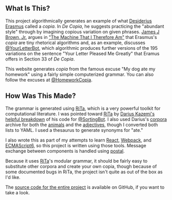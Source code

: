 ## What Is This?

This project algorithmically generates an example of what [Desiderius Erasmus](https://en.wikipedia.org/wiki/Desiderius_Erasmus) called a *copia*. In *De Copia*, he suggests practicing the "abundant style" through by imagining copious variation on given phrases. [James J Brown, Jr.](http://jamesjbrownjr.net/) argues in ["The Machine That I Therefore Am"](http://muse.jhu.edu/journals/philosophy_and_rhetoric/v047/47.4.brown.html) that Erasmus's *copia* are tiny rhetorical algorithms and, as an example, discusses [@YourLetterBot](https://twitter.com/YourLetterBot), which algorithmic produces further versions of the 195 variations on the sentence "Your Letter Pleased Me Greatly" that Eramus offers in Section 33 of *De Copia*.

This website generates *copia* from the famous excuse "My dog ate my homework" using a fairly simple computerized grammar. You can also follow the excuses at [@HomeworkCopia](https://twitter.com/HomeworkCopia).

## How Was This Made?

The grammar is generated using [RiTa](http://www.rednoise.org/rita/), which is a very powerful toolkit for computational literature. I was pointed toward [RiTa](http://www.rednoise.org/rita/) by [Darius Kazemi's helpful breakdown](http://tinysubversions.com/notes/sorting-bot/) of his code for [@SortingBot](https://twitter/SortingBot). I also used Darius's [corpora](https://github.com/dariusk/corpora) archive for both the [animals](https://github.com/dariusk/corpora/blob/master/data/animals/common.json) and the [adjectives](https://github.com/dariusk/corpora/blob/master/data/words/adjs.json), though I converted both lists to YAML. I used a thesaurus to generate synonyms for "ate."

I also wrote this as part of my attempts to learn [React](https://facebook.github.io/react/), [Webpack](https://webpack.github.io/), and [ECMAScript6](http://babeljs.io/), so this project is written using those tools. Message exchange between components is handled using [postal](https://github.com/postaljs/postal.js).

Because it uses [RiTa](http://www.rednoise.org/rita/)'s modular grammar, it should be fairly easy to substitute other corpora and create your own copia, though because of some documented bugs in RiTa, the project isn't quite as out of the box as I'd like.

The [source code for the entire project](https://github.com/oncomouse/homework-copia) is available on GitHub, if you want to take a look.